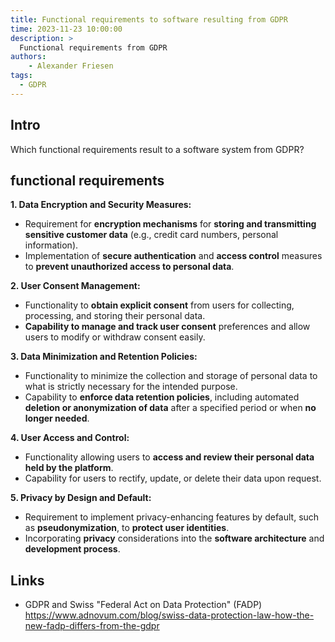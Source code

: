 ```yaml
---
title: Functional requirements to software resulting from GDPR
time: 2023-11-23 10:00:00
description: >
  Functional requirements from GDPR
authors:
    - Alexander Friesen
tags:
  - GDPR
---
```


## Intro

Which functional requirements result to a software system from GDPR?




## functional requirements


**1. Data Encryption and Security Measures:**
   - Requirement for **encryption mechanisms** for **storing and transmitting sensitive customer data** (e.g., credit card numbers, personal information).
   - Implementation of **secure authentication** and **access control** measures to **prevent unauthorized access to personal data**.

**2. User Consent Management:**
   - Functionality to **obtain explicit consent** from users for collecting, processing, and storing their personal data.
   - **Capability to manage and track user consent** preferences and allow users to modify or withdraw consent easily.

**3. Data Minimization and Retention Policies:**
   - Functionality to minimize the collection and storage of personal data to what is strictly necessary for the intended purpose.
   - Capability to **enforce data retention policies**, including automated **deletion or anonymization of data** after a specified period or when **no longer needed**.

**4. User Access and Control:**
   - Functionality allowing users to **access and review their personal data held by the platform**.
   - Capability for users to rectify, update, or delete their data upon request.

**5. Privacy by Design and Default:**
   - Requirement to implement privacy-enhancing features by default, such as **pseudonymization**, to **protect user identities**.
   - Incorporating **privacy** considerations into the **software architecture** and **development process**.





## Links
 - GDPR and Swiss "Federal Act on Data Protection" (FADP)   <https://www.adnovum.com/blog/swiss-data-protection-law-how-the-new-fadp-differs-from-the-gdpr>
 




